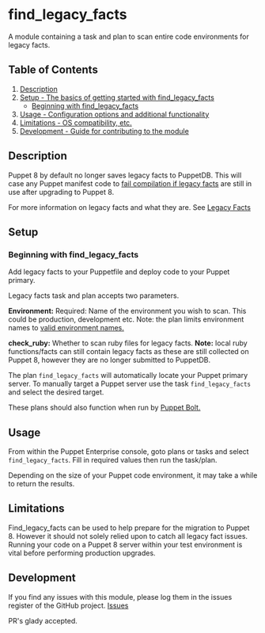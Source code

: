 # find_legacy_facts

A module containing a task and plan to scan entire code environments for legacy facts. 

## Table of Contents

1. [Description](#description)
1. [Setup - The basics of getting started with find_legacy_facts](#setup)
    * [Beginning with find_legacy_facts](#beginning-with-find_legacy_facts)
1. [Usage - Configuration options and additional functionality](#usage)
1. [Limitations - OS compatibility, etc.](#limitations)
1. [Development - Guide for contributing to the module](#development)

## Description

Puppet 8 by default no longer saves legacy facts to PuppetDB. This will case any Puppet manifest code to [fail compilation if legacy facts][4] are still in use after upgrading to Puppet 8.

For more information on legacy facts and what they are. See [Legacy Facts][1]

## Setup

### Beginning with find_legacy_facts

Add legacy facts to your Puppetfile and deploy code to your Puppet primary.

Legacy facts task and plan accepts two parameters. 

**Environment:** Required: Name of the environment you wish to scan. This could be production, development etc. Note: the plan limits environment names to [valid environment names.][2]

**check_ruby:** Whether to scan ruby files for legacy facts. **Note:** local ruby functions/facts can still contain legacy facts as these are still collected on Puppet 8, however they are no longer submitted to PuppetDB. 

The plan `find_legacy_facts` will automatically locate your Puppet primary server. To manually target a Puppet server use the task `find_legacy_facts` and select the desired target. 

These plans should also function when run by [Puppet Bolt.][5]

## Usage

From within the Puppet Enterprise console, goto plans or tasks and select `find_legacy_facts`. Fill in required values then run the task/plan.

Depending on the size of your Puppet code environment, it may take a while to return the results.

## Limitations

Find_legacy_facts can be used to help prepare for the migration to Puppet 8. However it should not solely relied upon to catch all legacy fact issues. Running your code on a Puppet 8 server within your test environment is vital before performing production upgrades.

## Development

If you find any issues with this module, please log them in the issues register of the GitHub project. [Issues][3]

PR's glady accepted. 

[1]: https://www.puppet.com/docs/puppet/8/core_facts.html#legacy-facts
[2]: https://www.puppet.com/docs/puppet/latest/lang_reserved.html#lang_acceptable_char-environment-names
[3]: https://github.com/benjamin-robertson/find_legacy_facts/issues
[4]: https://www.puppet.com/docs/puppet/8/upgrading-from-puppet7-to-puppet8#upgrading-from-puppet7-to-puppet8-legacy-facts-deprecation
[5]: https://www.puppet.com/docs/bolt/latest/bolt.html